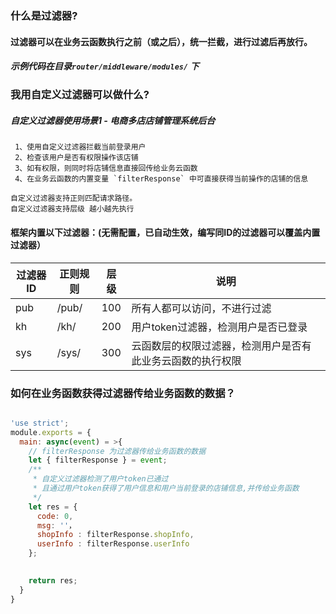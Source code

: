 ### 什么是过滤器?
#### 过滤器可以在业务云函数执行之前（或之后），统一拦截，进行过滤后再放行。
##### 示例代码在目录`router/middleware/modules/` 下
### 我用自定义过滤器可以做什么?
##### 自定义过滤器使用场景1 - 电商多店店铺管理系统后台
```
 1、使用自定义过滤器拦截当前登录用户
 2、检查该用户是否有权限操作该店铺
 3、如有权限，则同时将店铺信息直接回传给业务云函数
 4、在业务云函数的内置变量 `filterResponse` 中可直接获得当前操作的店铺的信息
```

 ```
自定义过滤器支持正则匹配请求路径。
自定义过滤器支持层级 越小越先执行
 ```
#### 框架内置以下过滤器：(无需配置，已自动生效，编写同ID的过滤器可以覆盖内置过滤器）
| 过滤器ID | 正则规则 |   层级   |     说明     |
|---------|----------|-------- |---------------------------|
|   pub   | /pub/    |   100   |  所有人都可以访问，不进行过滤    |
|   kh    | /kh/     |   200   |  用户token过滤器，检测用户是否已登录  |
|   sys   | /sys/    |   300   |  云函数层的权限过滤器，检测用户是否有此业务云函数的执行权限  |

### 如何在业务函数获得过滤器传给业务函数的数据？

```js

'use strict';
module.exports = {
  main: async(event) = >{
    // filterResponse 为过滤器传给业务函数的数据
    let { filterResponse } = event;
    /**
     * 自定义过滤器检测了用户token已通过
     * 且通过用户token获得了用户信息和用户当前登录的店铺信息,并传给业务函数
     */
    let res = {
      code: 0,
      msg: ''，
      shopInfo : filterResponse.shopInfo,
      userInfo : filterResponse.userInfo 
    };

   
    return res;
  }
}
```
